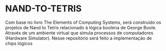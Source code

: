 # NAND-TO-TETRIS
Com base no livro The Elements of Computing Systems, será construido os projetos de Nand to Tetris relacionado à lógica boolena de George  Boole. Através de um ambiente virtual que simula processos de computadores (Hardware Simulator). Nesse repositório será feito a implementação de chips lógicos
